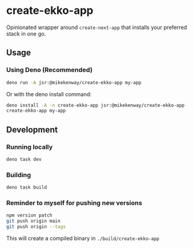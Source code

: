 # create-ekko-app

Opinionated wrapper around `create-next-app` that installs your preferred stack in one go.

## Usage

### Using Deno (Recommended)

```bash
deno run -A jsr:@mikekenway/create-ekko-app my-app
```

Or with the deno install command:

```bash
deno install -A -n create-ekko-app jsr:@mikekenway/create-ekko-app
create-ekko-app my-app
```

## Development

### Running locally

```bash
deno task dev
```

### Building

```bash
deno task build
```

### Reminder to myself for pushing new versions
```bash
npm version patch
git push origin main
git push origin --tags
```

This will create a compiled binary in `./build/create-ekko-app`
